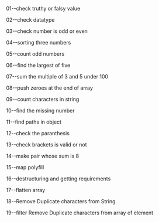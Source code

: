 01--check truthy or falsy value


02--check datatype


03--check number is odd or even


04--sorting three numbers


05--count odd numbers


06--find the largest of five


07--sum the multiple of 3 and 5 under 100


08--push zeroes at the end of array


09--count characters in string


10--find the missing number


11--find paths in object


12--check the paranthesis


13--check brackets is valid or not


14--make pair whose sum is 8


15--map polyfill


16--destructuring and getting requirements


17--flatten array


18--Remove Duplicate characters from String


19--filter Remove Duplicate characters from array of element
